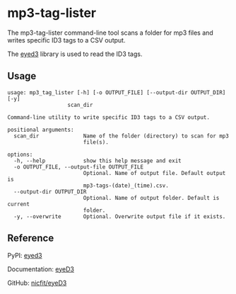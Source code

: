 
# mp3-tag-lister

The mp3-tag-lister command-line tool scans a folder for mp3 files and writes specific ID3 tags to a CSV output.

The [eyed3](https://pypi.org/project/eyed3/) library is used to read the ID3 tags.

## Usage

```
usage: mp3_tag_lister [-h] [-o OUTPUT_FILE] [--output-dir OUTPUT_DIR] [-y]
                   scan_dir

Command-line utility to write specific ID3 tags to a CSV output.

positional arguments:
  scan_dir              Name of the folder (directory) to scan for mp3
                        file(s).

options:
  -h, --help            show this help message and exit
  -o OUTPUT_FILE, --output-file OUTPUT_FILE
                        Optional. Name of output file. Default output is
                        mp3-tags-(date)_(time).csv.
  --output-dir OUTPUT_DIR
                        Optional. Name of output folder. Default is current
                        folder.
  -y, --overwrite       Optional. Overwrite output file if it exists.
```

## Reference

PyPI: [eyed3](https://pypi.org/project/eyed3/)

Documentation: [eyeD3](https://eyed3.readthedocs.io/en/latest/)

GitHub: [nicfit/eyeD3](https://github.com/nicfit/eyeD3)
